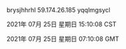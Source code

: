 brysjhhrhl 59.174.26.185 yqqlmgsycl

2021年 07月 25日 星期日 15:10:08 CST

2021年 07月 25日 星期日 07:10:08 GMT
